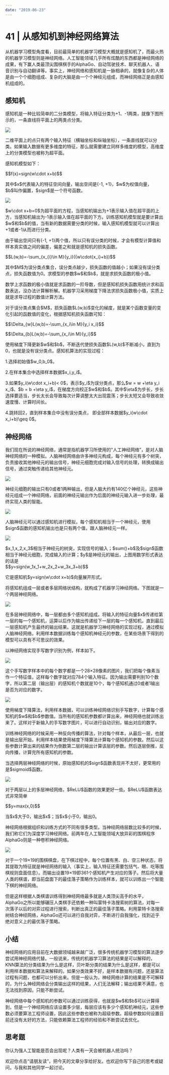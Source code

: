 ```yaml
---
date: "2019-06-23"
---  
```

      
# 41 | 从感知机到神经网络算法
从机器学习模型角度看，目前最简单的机器学习模型大概就是感知机了，而最火热的机器学习模型则是神经网络。人工智能领域几乎所有炫酷的东西都是神经网络的成果，有下赢人类最顶尖围棋棋手的AlphaGo、自动驾驶技术、聊天机器人、语音识别与自动翻译等。事实上，神经网络和感知机是一脉相承的，就像复杂的人体是由一个个细胞组成、复杂的大脑是由一个个神经元组成，而神经网络正是由感知机组成的。

## 感知机

感知机是一种比较简单的二分类模型，将输入特征分类为+1、-1两类，就像下图所示的，一条直线将平面上的两类点分类。

![](./httpsstatic001geekbangorgresourceimageb2bdb2c13b1dee2a9cb412512973075eaabd.png)

二维平面上的点只有两个输入特征（横轴坐标和纵轴坐标），一条直线就可以分类。如果输入数据有更多维度的特征，那么就需要建立同样多维度的模型，高维度上的分类模型也被称为超平面。

感知机模型如下：

\$\$f\(x\)=sign\(w\\cdot x+b\)\$\$

其中\$x\$代表输入的特征空间向量，输出空间是\{-1, +1\}，\$w\$为权值向量，\$b\$叫作偏置，\$sign\$是一个符号函数。

<!-- [[[read_end]]] -->

![](./httpsstatic001geekbangorgresourceimage7b8f7b0c3465dc8a590a5d59780d9dcb728f.png)

\$w\\cdot x+b=0\$为超平面的方程，当感知机输出为+1表示输入值在超平面的上方，当感知机输出为-1表示输入值在超平面的下方。训练感知机模型就是要计算出\$w\$和\$b\$的值，当有新的数据需要分类的时候，输入感知机模型就可以计算出+1或者-1从而进行分类。

由于输出空间只有\{-1, +1\}两个值，所以只有误分类的时候，才会有模型计算值和样本真实值之间的偏差，偏差之和就是感知机的损失函数。

\$\$L\(w,b\)=-\\sum\_\{x\_\{i\}\\in M\}\{y\_i\}\(\{w\\cdot\{x\_i\}+b\}\)\$\$

其中\$M\$为误分类点集合，误分类点越少，损失函数的值越小；如果没有误分类点，损失函数值为0。求模型的参数\$w\$和\$b\$，就是求损失函数的极小值。

数学上求函数的极小值就是求函数的一阶导数，但是感知机损失函数用统计求和函数表达，没办法计算解析解。机器学习采用梯度下降法求损失函数极小值，实质上就是求导过程的数值计算方法。

对于误分类点集合\$M\$，损失函数\$L\(w,b\)\$变化的梯度，就是某个函数变量的变化引起的函数值的变化，根据感知机损失函数可知：

\$\$\\Delta\_\{w\}L\(w,b\)=-\\sum\_\{x\_i\\in M\}\{y\_i x\_i\}\$\$

\$\$\\Delta\_\{b\}L\(w,b\)=-\\sum\_\{x\_i\\in M\}\{y\_i\}\$\$

使用梯度下降更新\$w\$和\$b\$，不断迭代使损失函数\$L\(w,b\)\$不断减小，直到为0，也就是没有误分类点。感知机算法的实现过程：

1.选择初始值\$w\_0,b\_0\$。

2.在样本集合中选择样本数据\$x\_i,y\_i\$。

3.如果\$y\_i\(w\\cdot x\_i+b\)\< 0\$，表示\$y\_i\$为误分类点，那么\$w = w +\\eta y\_i x\_i\$、\$b = b +\\eta y\_i\$，在梯度方向校正\$w\$和\$b\$。其中\$\\eta\$为步长，步长选择要适当，步长太长会导致每次计算调整太大出现震荡；步长太短又会导致收敛速度慢、计算时间长。

4.跳转回2，直到样本集合中没有误分类点， 即全部样本数据\$y\_i\(w\\cdot x\_i+b\)\\geq 0\$。

## 神经网络

我们现在所说的神经网络，通常是指机器学习所使用的“人工神经网络”，是对人脑神经网络的一种模拟。人脑神经网络由许多神经元构成，每个神经元有多个树突，负责接收其他神经元的输出信号，神经元细胞完成对输入信号的处理，转换成输出信号，通过突触传递给其他神经元。

![](./httpsstatic001geekbangorgresourceimage9aeb9a2679bdc32052da55066158d63092eb.png)

神经元细胞的输出只有0或者1两种输出，但是人脑大约有140亿个神经元，这些神经元组成一个神经网络，前面的神经元输出作为后面的神经元输入进一步处理，最终实现人类的智能。

![](./httpsstatic001geekbangorgresourceimageda65da0e437ca52544e1e1d0f72d8b682d65.png)

人脑神经元可以通过感知机进行模拟，每个感知机相当于一个神经元，使用\$sign\$函数的感知机输出也是只有两个值，跟人脑神经元一样。

![](./httpsstatic001geekbangorgresourceimage7e0a7e2a410a9d8c8e14ad36a61922ec050a.png)

\$x\_1,x\_2,x\_3\$相当于神经元的树突，实现信号的输入；\$sum\(\)+b\$及\$sign\$函数相当于神经元细胞，完成输入的计算；\$y\$是神经元的输出，上图用数学形式表达的话是  
\$\$y=sign\(w\_1x\_1+w\_2x\_2+w\_3x\_3+b\)\$\$

它是感知机\$y=sign\(w\\cdot x+b\)\$向量展开形式。

将感知机组成一层或者多层网络状结构，就构成了机器学习神经网络。下图就是一个两层神经网络。

![](./httpsstatic001geekbangorgresourceimage1d571da0db29b3c5e6c0596816dec12d3757.png)

在多层神经网络中，每一层都由多个感知机组成。将输入的特征向量\$x\$传递给第一层的每一个感知机，运算以后作为输出传递给下一层的每一个感知机，直到最后一层感知机产生最终的输出结果。这就是机器学习神经网络的实现过程，通过模拟人脑神经网络，利用样本数据训练每个感知机神经元的参数，在某些场景下得到的模型可以具有不可思议的效果。

以神经网络实现手写数字识别为例，样本如下。

![](./httpsstatic001geekbangorgresourceimage61f0614f3af2bfbbdc6de5b00e10a6f6a8f0.png)

这个手写数字样本中的每个数字都是一个28×28像素的图片，我们把每个像素当作一个特征值，这样每个数字就对应784个输入特征。因为输出需要判别10个数字，所以第二层（输出层）的感知机个数就是10个，每个感知机通过0或者1输出是否为对应的数字。

![](./httpsstatic001geekbangorgresourceimage435043cd173a4ec725cb7c192f2b41846450.png)

使用梯度下降算法，利用样本数据，可以训练神经网络识别手写数字，计算每个感知机的\$w\$和\$b\$参数值。当所有的感知机参数都计算出来，神经网络也就训练出来了。这样对于新输入的手写数字图片，可以进行自动识别，输出对应的数字。

训练神经网络的时候采用一种反向传播的算法，针对每个样本，从最后一层，也就是输出层开始，利用样本结果使用梯度下降算法计算每个感知机的参数。然后以这些参数计算出来的结果作为倒数第二层的输出计算该层的参数。然后逐层倒推，反向传播，计算完所有感知机的参数。

当选择两层神经网络的时候，原始感知机的\$sign\$函数表现并不太好，更常用的是\$sigmoid\$函数。

![](./httpsstatic001geekbangorgresourceimagedb88dbbea17a001aca6eb373044573ff8988.png)

对于两层以上的多层神经网络，\$ReLU\$函数的效果更好一些。\$ReLU\$函数表达式非常简单

\$\$y=max\(x,0\)\$\$

当\$x\$大于0，输出\$x\$；当\$x\$小于0，输出0。

神经网络根据组织和训练方式的不同有很多类型。当神经网络层数比较多的时候，我们称它们为深度学习神经网络。前两年在人工智能领域大放异彩的围棋程序AlphaGo则是一种卷积神经网络。

![](./httpsstatic001geekbangorgresourceimage8c908cbfe6e8542d2c0bf363fbea21638390.png)

对于一个19×19的围棋棋盘，在下棋过程中，每个位置有黑、白、空三种状态，将其提取为特征就是神经网络的输入（事实上，输入特征还需要包括气、眼、吃等围棋规则盘面信息）。而输出设置19×19即361个感知机产生对应的落子。然后将大量人类的棋谱，即当前盘面下的最佳落子策略作为训练样本，就可以训练出一个智能下棋的神经网络。

但是这样根据人类棋谱训练得到神经网络最多就是人类顶尖高手的水平，AlphaGo之所以能够碾压人类棋手还依赖一种叫蒙特卡洛搜索树的算法，对每一次落子以后的对弈过程进行搜索，判断出真正的最佳落子策略。利用蒙特卡洛搜索树结合神经网络，AlphaGo还可以进行自我对弈，不断进行自我强化，找到近乎绝对意义上的最优落子策略。

## 小结

神经网络的应用目前在大数据领域越来越广泛，很多传统机器学习模型的算法逐步尝试用神经网络代替。一般说来，传统的机器学习算法的结果是可以解释的，KNN算法的分类结果为什么是这样，贝叶斯分类的结果为什么是这样，都是可以利用样本数据和算法来解释的。如果分类效果不好，是样本数据有问题，还是算法过程有问题，也都可以分析出来。但是一般认为，神经网络计算的结果是不可解释的，为什么神经网络会分类输出这样的结果，人们无法解释；输出结果不满意，也无法找到原因，只能不断尝试。

神经网络中每个感知机的参数可以通过训练获得，也就是\$w\$和\$b\$可以计算得到，但是一个神经网络应该设置多少层，每层应该有多少个感知机神经元，这些参数必须要算法工程师设置，因此这些参数也被称为超级参数。超级参数如何设置目前还没有太好的方法，只能依赖算法工程师的经验和不断尝试去优化。

## 思考题

你认为强人工智能是否会出现呢？人类有一天会被机器人统治吗？

欢迎你点击“请朋友读”，把今天的文章分享给好友。也欢迎你写下自己的思考或疑问，与我和其他同学一起讨论。